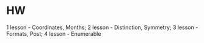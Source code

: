 # HW

1 lesson - Coordinates, Months;
2 lesson - Distinction, Symmetry;
3 lesson - Formats, Post;
4 lesson - Enumerable
